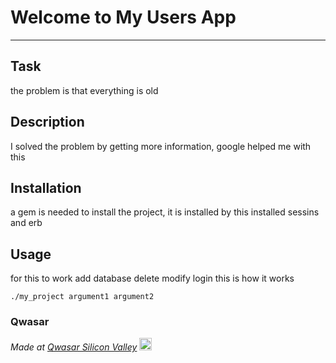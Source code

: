 # Welcome to My Users App
***

## Task
the problem is that everything is old 

## Description
I solved the problem by getting more information, google helped me with this 

## Installation
a gem is needed to install the project, it is installed by this installed sessins and erb

## Usage
for this to work
add database delete modify login this is how it works
```
./my_project argument1 argument2
```

### Qwasar


<span><i>Made at <a href='https://qwasar.io'>Qwasar Silicon Valley</a></i></span>
<span><img alt='Qwasar Silicon Valley Logo' src='https://storage.googleapis.com/qwasar-public/qwasar-logo_50x50.png' width='20px'></span>
